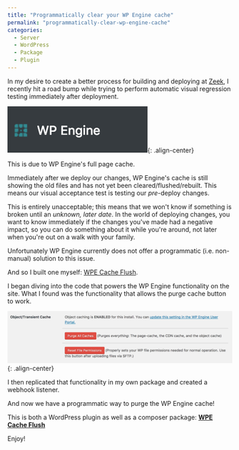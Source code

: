 ```yaml
---
title: "Programmatically clear your WP Engine cache"
permalink: "programmatically-clear-wp-engine-cache"
categories:
  - Server
  - WordPress
  - Package
  - Plugin
---
```


In my desire to create a better process for building and deploying at <a href="http://zeek.com">Zeek</a>, I recently hit a road bump while trying to perform automatic visual regression testing immediately after deployment.

![center-aligned-image](/images/wpengine.png){: .align-center}

This is due to WP Engine's full page cache.

Immediately after we deploy our changes, WP Engine's cache is still showing the old files and has not yet been cleared/flushed/rebuilt. This means our visual acceptance test is testing our <em>pre</em>-deploy changes.

This is entirely unacceptable; this means that we won't know if something is broken until an <em>unknown, later date</em>. In the world of deploying changes, you want to know immediately if the changes you've made had a negative impact, so you can do something about it while you're around, not later when you're out on a walk with your family.

Unfortunately WP Engine currently does not offer a programmatic (i.e. non-manual) solution to this issue.

And so I built one myself: <a href="https://github.com/a7/wpe-cache-flush/">WPE Cache Flush</a>.

I began diving into the code that powers the WP Engine functionality on the site. What I found was the functionality that allows the purge cache button to work.

![center-aligned-image](/images/wpe-purge-cache.png){: .align-center}

I then replicated that functionality in my own package and created a webhook listener.

And now we have a programmatic way to purge the WP Engine cache!

This is both a WordPress plugin as well as a composer package: <strong><a href="https://github.com/a7/wpe-cache-flush/">WPE Cache Flush</a></strong>

Enjoy!